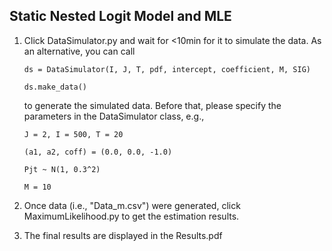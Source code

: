 ## Static Nested Logit Model and MLE

 1. Click DataSimulator.py and wait for <10min for it to simulate the data. As an alternative, you can call
 
	`ds = DataSimulator(I, J, T, pdf, intercept, coefficient, M, SIG)`
	
	`ds.make_data()`
	
    to generate the simulated data. Before that, please specify the parameters in the DataSimulator class, e.g.,
    
    `J = 2, I = 500, T = 20`
    
    `(a1, a2, coff) = (0.0, 0.0, -1.0)`
    
	`Pjt ~ N(1, 0.3^2)`
	
	`M = 10`

 2. Once data (i.e., "Data_m.csv") were generated, click MaximumLikelihood.py to get the estimation results.
 
 3. The final results are displayed in the Results.pdf
